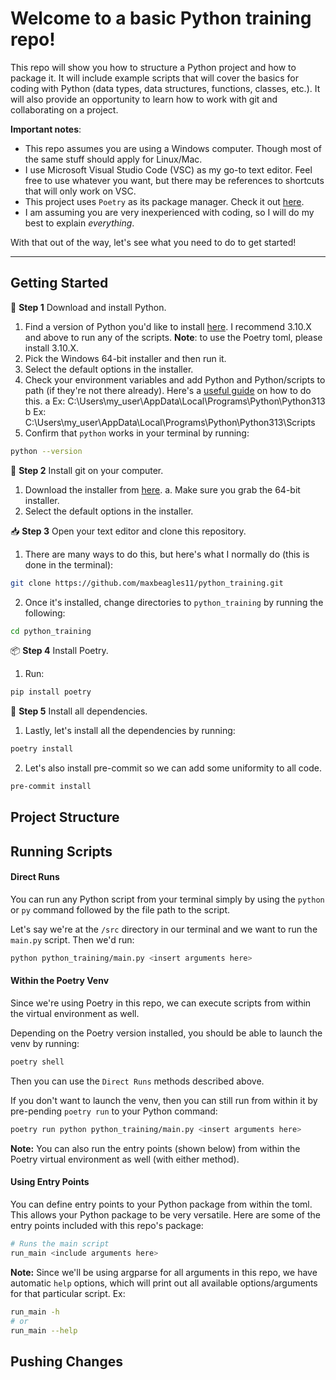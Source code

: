 # Welcome to a basic Python training repo!

This repo will show you how to structure a Python project and how to package it.
It will include example scripts that will cover the basics for coding with Python (data types, data structures, functions, classes, etc.).
It will also provide an opportunity to learn how to work with git and collaborating on a project.

**Important notes**:
- This repo assumes you are using a Windows computer. Though most of the same stuff should apply for Linux/Mac.
- I use Microsoft Visual Studio Code (VSC) as my go-to text editor. Feel free to use whatever you want, but there may be references to shortcuts that will only work on VSC.
- This project uses `Poetry` as its package manager. Check it out [here](https://python-poetry.org/).
- I am assuming you are very inexperienced with coding, so I will do my best to explain *everything*.


With that out of the way, let's see what you need to do to get started!

----
## Getting Started

🐍 **Step 1** Download and install Python.
1. Find a version of Python you'd like to install [here](https://www.python.org/downloads/). I recommend 3.10.X and above to run any of the scripts. **Note**: to use the Poetry toml, please install 3.10.X.
2. Pick the Windows 64-bit installer and then run it.
3. Select the default options in the installer.
4. Check your environment variables and add Python and Python/scripts to path (if they're not there already). Here's a [useful guide](https://www.howtogeek.com/787217/how-to-edit-environment-variables-on-windows-10-or-11/) on how to do this.
a Ex: C:\Users\my_user\AppData\Local\Programs\Python\Python313
b Ex: C:\Users\my_user\AppData\Local\Programs\Python\Python313\Scripts
5. Confirm that `python` works in your terminal by running:
```bash
python --version
```

🔧 **Step 2** Install git on your computer.
1. Download the installer from [here](https://git-scm.com/downloads/win).
    a. Make sure you grab the 64-bit installer.
2. Select the default options in the installer.

📥 **Step 3** Open your text editor and clone this repository.
1. There are many ways to do this, but here's what I normally do (this is done in the terminal):
```bash
git clone https://github.com/maxbeagles11/python_training.git
```
2. Once it's installed, change directories to `python_training` by running the following:
```bash
cd python_training
```

📦 **Step 4** Install Poetry.
1. Run:
```bash
pip install poetry
```

🚀 **Step 5** Install all dependencies.
1. Lastly, let's install all the dependencies by running:
```bash
poetry install
```
2. Let's also install pre-commit so we can add some uniformity to all code.
```bash
pre-commit install
```

## Project Structure


## Running Scripts

#### Direct Runs
You can run any Python script from your terminal simply by using the `python` or `py` command followed by the file path to the script.

Let's say we're at the `/src` directory in our terminal and we want to run the `main.py` script. Then we'd run:
```bash
python python_training/main.py <insert arguments here>
```

#### Within the Poetry Venv
Since we're using Poetry in this repo, we can execute scripts from within the virtual environment as well.

Depending on the Poetry version installed, you should be able to launch the venv by running:
```bash
poetry shell
```
Then you can use the `Direct Runs` methods described above.

If you don't want to launch the venv, then you can still run from within it by pre-pending `poetry run` to your Python command:
```bash
poetry run python python_training/main.py <insert arguments here>
```
**Note:** You can also run the entry points (shown below) from within the Poetry virtual environment as well (with either method).

#### Using Entry Points
You can define entry points to your Python package from within the toml. This allows your Python package to be very versatile.
Here are some of the entry points included with this repo's package:
```bash
# Runs the main script
run_main <include arguments here>
```

**Note:** Since we'll be using argparse for all arguments in this repo, we have automatic `help` options, which will print out all available options/arguments for that particular script.
Ex:
```bash
run_main -h
# or
run_main --help
```

## Pushing Changes

